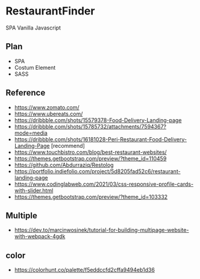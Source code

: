 # RestaurantFinder
SPA Vanilla Javascript

## Plan
- SPA
- Costum Element
- SASS

## Reference
- https://www.zomato.com/
- https://www.ubereats.com/
- https://dribbble.com/shots/15579378-Food-Delivery-Landing-page
- https://dribbble.com/shots/15785732/attachments/7594367?mode=media
- https://dribbble.com/shots/16181028-Peri-Restaurant-Food-Delivery-Landing-Page [recommend]
- https://www.touchbistro.com/blog/best-restaurant-websites/
- https://themes.getbootstrap.com/preview/?theme_id=110459
- https://github.com/Abdurraziq/Restolog
- https://portfolio.indiefolio.com/project/5d8205fad52c6/restaurant-landing-page
- https://www.codinglabweb.com/2021/03/css-responsive-profile-cards-with-slider.html
- https://themes.getbootstrap.com/preview/?theme_id=103332

## Multiple 
- https://dev.to/marcinwosinek/tutorial-for-building-multipage-website-with-webpack-4gdk

## color
- https://colorhunt.co/palette/f5eddccfd2cffa9494eb1d36